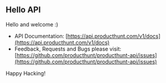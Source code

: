 ## Hello API

Hello and welcome :)

* API Documentation: [https://api.producthunt.com/v1/docs](https://api.producthunt.com/v1/docs)
* Feedback, Requests and Bugs please visit: [https://github.com/producthunt/producthunt-api/issues](https://github.com/producthunt/producthunt-api/issues)

Happy Hacking!
